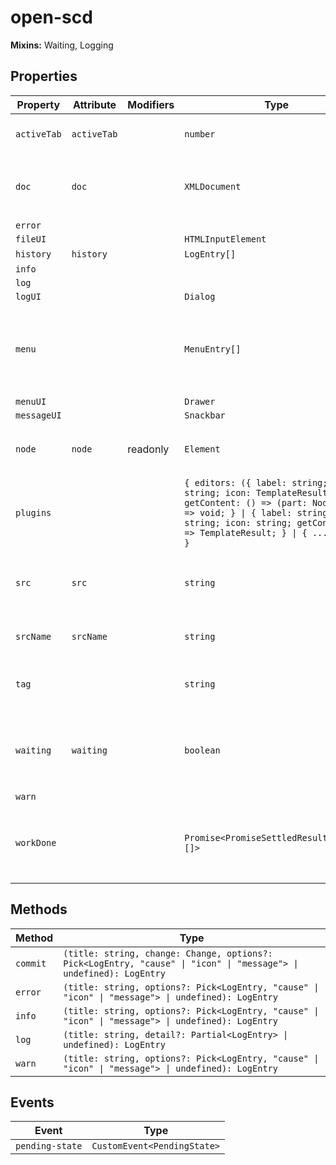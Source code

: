 # open-scd

**Mixins:** Waiting, Logging

## Properties

| Property    | Attribute   | Modifiers | Type                                             | Default                                          | Description                                      |
|-------------|-------------|-----------|--------------------------------------------------|--------------------------------------------------|--------------------------------------------------|
| `activeTab` | `activeTab` |           | `number`                                         | 0                                                | The currently active editor tab.                 |
| `doc`       | `doc`       |           | `XMLDocument`                                    | "emptySCD"                                       | The `XMLDocument` representation of the current file. |
| `error`     |             |           |                                                  |                                                  |                                                  |
| `fileUI`    |             |           | `HTMLInputElement`                               |                                                  |                                                  |
| `history`   | `history`   |           | `LogEntry[]`                                     | []                                               |                                                  |
| `info`      |             |           |                                                  |                                                  |                                                  |
| `log`       |             |           |                                                  |                                                  |                                                  |
| `logUI`     |             |           | `Dialog`                                         |                                                  |                                                  |
| `menu`      |             |           | `MenuEntry[]`                                    | [{"icon":"folder_open","name":"Open project","startsGroup":true,"actionItem":true},{"icon":"create_new_folder","name":"New project"},{"icon":"snippet_folder","name":"Import IED"},{"icon":"save","name":"Save project"},{"icon":"rule_folder","name":"Validate project","startsGroup":true},{"icon":"rule","name":"View log","actionItem":true}] |                                                  |
| `menuUI`    |             |           | `Drawer`                                         |                                                  |                                                  |
| `messageUI` |             |           | `Snackbar`                                       |                                                  |                                                  |
| `node`      | `node`      | readonly  | `Element`                                        |                                                  | The `Node` this editor is responsible for editing |
| `plugins`   |             |           | `{ editors: ({ label: string; id: string; icon: TemplateResult; getContent: () => (part: NodePart) => void; } \| { label: string; id: string; icon: string; getContent: () => TemplateResult; } \| { ...; })[]; }` | {"editors":[{"label":"Substation","id":"substation","icon":"zeroLineIcon"},{"label":"Communication","id":"communication","icon":"mediation"},{"label":"Network","id":"network","icon":"networkConfigIcon"},{"label":"IED","id":"ied","icon":"iedIcon"}]} |                                                  |
| `src`       | `src`       |           | `string`                                         |                                                  | The current file's URL. `blob:` URLs are *revoked after parsing*! |
| `srcName`   | `srcName`   |           | `string`                                         | "untitled.scd"                                   | The name of the current file.                    |
| `tag`       |             |           | `string`                                         | "SCL"                                            | The tag name this editor is responsible for editing |
| `waiting`   | `waiting`   |           | `boolean`                                        | false                                            | Whewaiting editor is currently waiting for some async work. |
| `warn`      |             |           |                                                  |                                                  |                                                  |
| `workDone`  |             |           | `Promise<PromiseSettledResult<string>[]>`        | "Promise.allSettled(this.work)"                  | A promise which resolves once all currently pending work is done. |

## Methods

| Method   | Type                                             |
|----------|--------------------------------------------------|
| `commit` | `(title: string, change: Change, options?: Pick<LogEntry, "cause" \| "icon" \| "message"> \| undefined): LogEntry` |
| `error`  | `(title: string, options?: Pick<LogEntry, "cause" \| "icon" \| "message"> \| undefined): LogEntry` |
| `info`   | `(title: string, options?: Pick<LogEntry, "cause" \| "icon" \| "message"> \| undefined): LogEntry` |
| `log`    | `(title: string, detail?: Partial<LogEntry> \| undefined): LogEntry` |
| `warn`   | `(title: string, options?: Pick<LogEntry, "cause" \| "icon" \| "message"> \| undefined): LogEntry` |

## Events

| Event           | Type                        |
|-----------------|-----------------------------|
| `pending-state` | `CustomEvent<PendingState>` |
